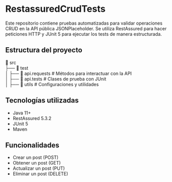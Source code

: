 # RestassuredCrudTests
Este repositorio contiene pruebas automatizadas para validar operaciones CRUD en la API pública JSONPlaceholder. Se utiliza RestAssured para hacer peticiones HTTP y JUnit 5 para ejecutar los tests de manera estructurada.
## Estructura del proyecto
📁 src  
 ├── 📁 test  
 │   ├── 📁 api.requests  # Métodos para interactuar con la API  
 │   ├── 📁 api.tests     # Clases de prueba con JUnit  
 │   ├── 📁 utils         # Configuraciones y utilidades  

## Tecnologías utilizadas
- Java 11+
-  RestAssured 5.3.2
- JUnit 5
- Maven
## Funcionalidades
-  Crear un post (POST)
- Obtener un post (GET)
- Actualizar un post (PUT)
- Eliminar un post (DELETE)
